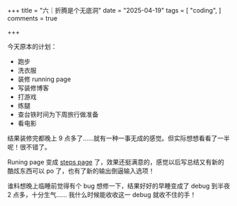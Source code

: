 +++
title = "六｜折腾是个无底洞"
date = "2025-04-19"
tags = [
    "coding",
]
comments = true

+++

今天原本的计划：
- 跑步
- 洗衣服
- 装修 running page
- 写装修博客
- 打游戏
- 练腿
- 查台铁时间为下周旅行做准备
- 看电影

结果装修完都晚上 9 点多了……就有一种一事无成的感觉。但实际想想看看了一半呢！很不错了。

Runing page 变成 [steps page](https://steps.douchi.space?utm_source=daily) 了，效果还挺满意的，感觉以后写总结又有新的酷炫东西可以 po 了，也有了新的输出倒逼输入选项！

谁料想晚上临睡前觉得有个 bug 想修一下，结果好好的早睡变成了 debug 到半夜 2 点多，十分生气…… 我什么时候能收收这一 debug 就收不住的手！